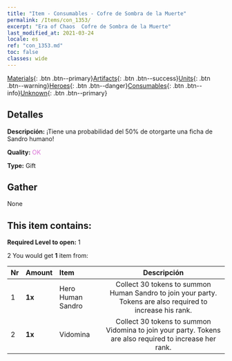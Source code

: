 ```yaml
---
title: "Item - Consumables - Cofre de Sombra de la Muerte"
permalink: /Items/con_1353/
excerpt: "Era of Chaos  Cofre de Sombra de la Muerte"
last_modified_at: 2021-03-24
locale: es
ref: "con_1353.md"
toc: false
classes: wide
---
```

 [Materials](/es/Items/){: .btn .btn--primary}[Artifacts](/es/Items/Artifacts/){: .btn .btn--success}[Units](/es/Items/Units/){: .btn .btn--warning}[Heroes](/es/Items/Heroes/){: .btn .btn--danger}[Consumables](/es/Items/Consumables/){: .btn .btn--info}[Unknown](/es/Items/Unknown/){: .btn .btn--primary}

## Detalles
 **Descripción:** ¡Tiene una probabilidad del 50% de otorgarte una ficha de Sandro humano!

 **Quality:** <span style="color: #DA70D6">OK</span>

 **Type:** Gift

## Gather

  None

## This item contains:

 **Required Level to open:** 1

 2 You would get **1** item  from:

  | Nr | Amount |     Item    | Descripción |
  |:---|:-------|:------------|:-----------:|
  | 1 |  **1x** | Hero Human Sandro | Collect 30 tokens to summon Human Sandro to join your party. Tokens are also required to increase his rank.  | 
  | 2 |  **1x** | Vidomina | Collect 30 tokens to summon Vidomina to join your party. Tokens are also required to increase her rank.  | 
